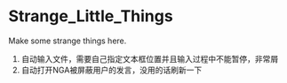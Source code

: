 # Strange_Little_Things
Make some strange things here.
1. 自动输入文件，需要自己指定文本框位置并且输入过程中不能暂停，非常屑
2. 自动打开NGA被屏蔽用户的发言，没用的话刷新一下
